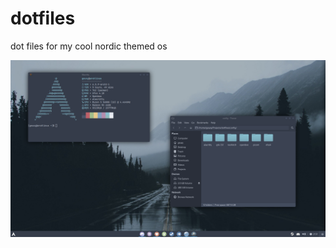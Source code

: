 # dotfiles
dot files for my cool nordic themed os

![alt text](https://github.com/Geuxy/dotfiles/blob/main/preview.png?raw=true)
